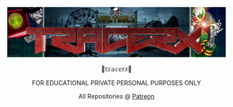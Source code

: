 <img src="https://github.com/traserx/traserx/blob/main/et.png">
<p align="center">
  🎈𝕥𝕣𝕒𝕔𝕖𝕣ﾒ🤡
</p>
<p align="center">
FOR EDUCATIONAL PRIVATE PERSONAL PURPOSES ONLY
</p>
<p align="center">
All Repositories @ <a href="https://www.patreon.com/tracerx">Patreon</a>
</p>
